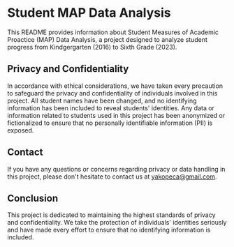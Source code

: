 # Student MAP Data Analysis

This README provides information about Student Measures of Academic Proactice (MAP) Data Analysis, a project designed to analyze student progress from Kindgergarten (2016) to Sixth Grade (2023). 

## Privacy and Confidentiality

In accordance with ethical considerations, we have taken every precaution to safeguard the privacy and confidentiality of individuals involved in this project. All student names have been changed, and no identifying information has been included to reveal students' identities. Any data or information related to students used in this project has been anonymized or fictionalized to ensure that no personally identifiable information (PII) is exposed. 

## Contact

If you have any questions or concerns regarding privacy or data handling in this project, please don't hesitate to contact us at [yakopeca@gmail.com](yakopeca@gmail.com).

## Conclusion

This project is dedicated to maintaining the highest standards of privacy and confidentiality. We take the protection of individuals' identities seriously and have made every effort to ensure that no identifying information is included.
